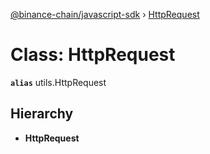 [@binance-chain/javascript-sdk](../README.md) › [HttpRequest](httprequest.md)

# Class: HttpRequest

**`alias`** utils.HttpRequest

## Hierarchy

* **HttpRequest**
